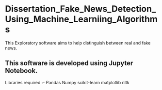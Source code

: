 # Dissertation_Fake_News_Detection_Using_Machine_Learniing_Algorithms
This Exploratory software aims to help distinguish between real and fake news.

## This software is developed using Jupyter Notebook.

Libraries required :-
Pandas
Numpy 
scikit-learn
matplotlib
nltk
